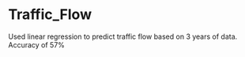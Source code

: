 # Traffic_Flow
Used linear regression to predict traffic flow based on 3 years of data. Accuracy of 57%
